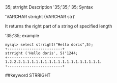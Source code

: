 35; strright
Description
'35;'35;' 35; Syntax

'VARCHAR strright (VARCHAR str)'


It returns the right part of a string of specified length

'35;'35; example

```
mysql> select strright("Hello doris",5);
+-------------------------+
strright ('Hello doris', 5)'1244;
+-------------------------+
1.2.2.2.1.1.1.1.1.1.1.1.1.1.1.1.1.1.1.1.1.1.
+-------------------------+
```
##keyword
STRRIGHT
